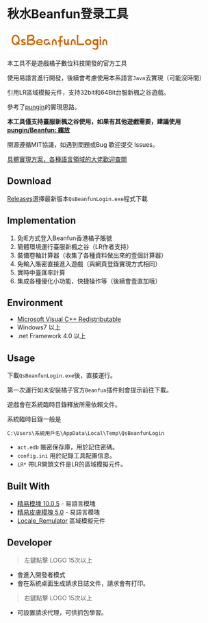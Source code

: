 # 秋水Beanfun登录工具

![logo](./logo.png)

本工具不是遊戲橘子數位科技開發的官方工具

使用易語言進行開發，後續會考慮使用本系語言`Java`去實現（可能沒時間）

引用LR區域模擬元件，支持32bit和64Bit台服新楓之谷遊戲。

參考了[pungin](https://github.com/pungin)的實現思路。

**本工具僅支持臺服新楓之谷使用，如果有其他遊戲需要，建議使用[pungin/Beanfun: 繽放](https://github.com/pungin/Beanfun)**

開源遵循MIT協議，如遇到問題或Bug 歡迎提交 Issues。

[具體實現方案，各種語言領域的大佬歡迎查閱](https://github.com/starmcc/QsBeanfunLogin/tree/master/docs)

## Download

[Releases](https://github.com/starmcc/QsBeanfunLogin/releases)選擇最新版本`QsBeanfunLogin.exe`程式下載

## Implementation

1. 免IE方式登入Beanfun香港橘子賬號
2. 簡體環境運行臺服新楓之谷（LR作者支持）
3. 裝備卷軸計算器（收集了各種資料做出來的壹個計算器）
4. 免輸入賬密直接進入遊戲（與網頁登錄實現方式相同）
5. 實時中臺匯率計算
6. 集成各種優化小功能，快捷操作等（後續會壹直加哦）


## Environment

- [Microsoft Visual C++ Redistributable](https://docs.microsoft.com/zh-CN/cpp/windows/latest-supported-vc-redist?view=msvc-170)
- Windows7 以上
- .net Framework 4.0 以上


## Usage

下載`QsBeanfunLogin.exe`後，直接運行。

第一次運行如未安裝橘子官方`Beanfun`插件則會提示前往下載。

遊戲會在系統臨時目錄釋放所需依賴文件。

系統臨時目錄一般是

`C:\Users\系統用戶名\AppData\Local\Temp\QsBeanfunLogin`

- `act.edb` 賬密保存庫，用於記住密碼。
- `config.ini` 用於記錄工具配置信息。
- `LR*` 帶LR開頭文件是LR的區域模擬元件。

## Built With

- [精易模塊 10.0.5](https://bbs.125.la) - 易語言模塊
- [精易皮膚模塊 5.0](https://bbs.125.la/thread-14660006-1-1.html)  - 易語言模塊
- [Locale_Remulator](https://github.com/InWILL/Locale_Remulator) 區域模擬元件


## Developer

> 左鍵點擊 LOGO 15次以上

- 會進入開發者模式
- 會在系統桌面生成請求日誌文件，請求會有打印。

> 右鍵點擊 LOGO 15次以上

- 可設置請求代理，可供抓包學習。